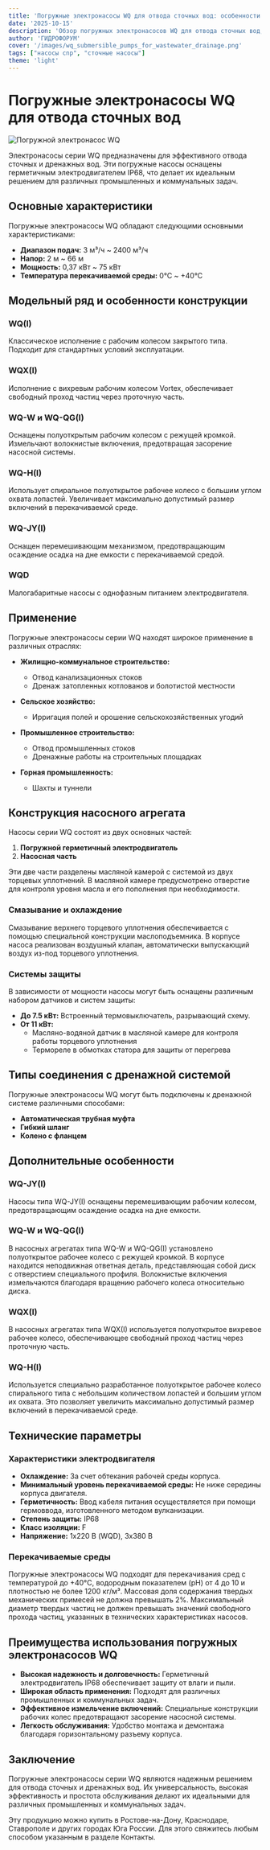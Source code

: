 ```yaml
---
title: 'Погружные электронасосы WQ для отвода сточных вод: особенности и применение'
date: '2025-10-15'
description: 'Обзор погружных электронасосов WQ для отвода сточных вод, их технические характеристики, области применения и преимущества.'
author: 'ГИДРОФОРУМ'
cover: '/images/wq_submersible_pumps_for_wastewater_drainage.png'
tags: ["насосы cnp", "сточные насосы"]
theme: 'light'
---
```


# Погружные электронасосы WQ для отвода сточных вод

![Погружной электронасос WQ](/images/wq_submersible_pumps_for_wastewater_drainage.png)

Электронасосы серии WQ предназначены для эффективного отвода сточных и дренажных вод. Эти погружные насосы оснащены герметичным электродвигателем IP68, что делает их идеальным решением для различных промышленных и коммунальных задач.

## Основные характеристики

Погружные электронасосы WQ обладают следующими основными характеристиками:

- **Диапазон подач:** 3 м³/ч ~ 2400 м³/ч
- **Напор:** 2 м ~ 66 м
- **Мощность:** 0,37 кВт ~ 75 кВт
- **Температура перекачиваемой среды:** 0°С ~ +40°С

## Модельный ряд и особенности конструкции

### WQ(I)
Классическое исполнение с рабочим колесом закрытого типа. Подходит для стандартных условий эксплуатации.

### WQX(I)
Исполнение с вихревым рабочим колесом Vortex, обеспечивает свободный проход частиц через проточную часть.

### WQ-W и WQ-QG(I)
Оснащены полуоткрытым рабочим колесом с режущей кромкой. Измельчают волокнистые включения, предотвращая засорение насосной системы.

### WQ-H(I)
Использует спиральное полуоткрытое рабочее колесо с большим углом охвата лопастей. Увеличивает максимально допустимый размер включений в перекачиваемой среде.

### WQ-JY(I)
Оснащен перемешивающим механизмом, предотвращающим осаждение осадка на дне емкости с перекачиваемой средой.

### WQD
Малогабаритные насосы с однофазным питанием электродвигателя.

## Применение

Погружные электронасосы серии WQ находят широкое применение в различных отраслях:

- **Жилищно-коммунальное строительство:**
  - Отвод канализационных стоков
  - Дренаж затопленных котлованов и болотистой местности

- **Сельское хозяйство:**
  - Ирригация полей и орошение сельскохозяйственных угодий

- **Промышленное строительство:**
  - Отвод промышленных стоков
  - Дренажные работы на строительных площадках

- **Горная промышленность:**
  - Шахты и туннели

## Конструкция насосного агрегата

Насосы серии WQ состоят из двух основных частей:

1. **Погружной герметичный электродвигатель**
2. **Насосная часть**

Эти две части разделены масляной камерой с системой из двух торцевых уплотнений. В масляной камере предусмотрено отверстие для контроля уровня масла и его пополнения при необходимости.

### Смазывание и охлаждение

Смазывание верхнего торцевого уплотнения обеспечивается с помощью специальной конструкции маслоподъемника. В корпусе насоса реализован воздушный клапан, автоматически выпускающий воздух из-под торцевого уплотнения.

### Системы защиты

В зависимости от мощности насосы могут быть оснащены различным набором датчиков и систем защиты:

- **До 7.5 кВт:** Встроенный термовыключатель, разрывающий схему.
- **От 11 кВт:**
  - Масляно-водяной датчик в масляной камере для контроля работы торцевого уплотнения
  - Термореле в обмотках статора для защиты от перегрева

## Типы соединения с дренажной системой

Погружные электронасосы WQ могут быть подключены к дренажной системе различными способами:

- **Автоматическая трубная муфта**
- **Гибкий шланг**
- **Колено с фланцем**

## Дополнительные особенности

### WQ-JY(I)
Насосы типа WQ-JY(I) оснащены перемешивающим рабочим колесом, предотвращающим осаждение осадка на дне емкости.

### WQ-W и WQ-QG(I)
В насосных агрегатах типа WQ-W и WQ-QG(I) установлено полуоткрытое рабочее колесо с режущей кромкой. В корпусе находится неподвижная ответная деталь, представляющая собой диск с отверстием специального профиля. Волокнистые включения измельчаются благодаря вращению рабочего колеса относительно диска.

### WQX(I)
В насосных агрегатах типа WQX(I) используется полуоткрытое вихревое рабочее колесо, обеспечивающее свободный проход частиц через проточную часть.

### WQ-H(I)
Используется специально разработанное полуоткрытое рабочее колесо спирального типа с небольшим количеством лопастей и большим углом их охвата. Это позволяет увеличить максимально допустимый размер включений в перекачиваемой среде.

## Технические параметры

### Характеристики электродвигателя

- **Охлаждение:** За счет обтекания рабочей среды корпуса.
- **Минимальный уровень перекачиваемой среды:** Не ниже середины корпуса двигателя.
- **Герметичность:** Ввод кабеля питания осуществляется при помощи гермоввода, изготовленного методом вулканизации.
- **Степень защиты:** IP68
- **Класс изоляции:** F
- **Напряжение:** 1х220 В (WQD), 3x380 В

### Перекачиваемые среды

Погружные электронасосы WQ подходят для перекачивания сред с температурой до +40°C, водородным показателем (pH) от 4 до 10 и плотностью не более 1200 кг/м³. Массовая доля содержания твердых механических примесей не должна превышать 2%. Максимальный диаметр твердых частиц не должен превышать значений свободного прохода частиц, указанных в технических характеристиках насосов.

## Преимущества использования погружных электронасосов WQ

- **Высокая надежность и долговечность:** Герметичный электродвигатель IP68 обеспечивает защиту от влаги и пыли.
- **Широкая область применения:** Подходят для различных промышленных и коммунальных задач.
- **Эффективное измельчение включений:** Специальные конструкции рабочих колес предотвращают засорение насосной системы.
- **Легкость обслуживания:** Удобство монтажа и демонтажа благодаря горизонтальному разъему корпуса.

## Заключение

Погружные электронасосы серии WQ являются надежным решением для отвода сточных и дренажных вод. Их универсальность, высокая эффективность и простота обслуживания делают их идеальными для различных промышленных и коммунальных задач.

Эту продукцию можно купить в Ростове-на-Дону, Краснодаре, Ставрополе и других городах Юга России. Для этого свяжитесь любым способом указанным в разделе Контакты.